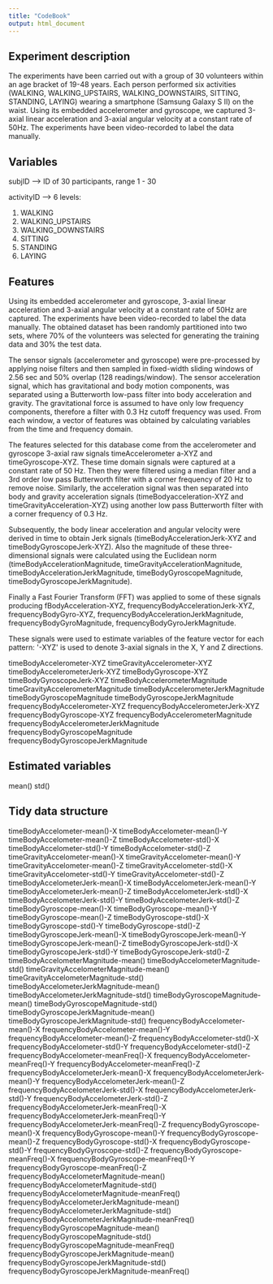 ```yaml
---
title: "CodeBook"
output: html_document
---
```


## Experiment description
The experiments have been carried out with a group of 30 volunteers within an age bracket of 19-48 years. Each person performed six activities (WALKING, WALKING_UPSTAIRS, WALKING_DOWNSTAIRS, SITTING, STANDING, LAYING) wearing a smartphone (Samsung Galaxy S II) on the waist. Using its embedded accelerometer and gyroscope, we captured 3-axial linear acceleration and 3-axial angular velocity at a constant rate of 50Hz. The experiments have been video-recorded to label the data manually.

## Variables

subjID --> ID of 30 participants, range 1 - 30

activityID --> 6 levels:
  1. WALKING
  2. WALKING_UPSTAIRS
  3. WALKING_DOWNSTAIRS
  4. SITTING
  5. STANDING
  6. LAYING

## Features

Using its embedded accelerometer and gyroscope, 3-axial linear acceleration and 3-axial angular velocity at a constant rate of 50Hz are captured. The experiments have been video-recorded to label the data manually. The obtained dataset has been randomly partitioned into two sets, where 70% of the volunteers was selected for generating the training data and 30% the test data.

The sensor signals (accelerometer and gyroscope) were pre-processed by applying noise filters and then sampled in fixed-width sliding windows of 2.56 sec and 50% overlap (128 readings/window). The sensor acceleration signal, which has gravitational and body motion components, was separated using a Butterworth low-pass filter into body acceleration and gravity. The gravitational force is assumed to have only low frequency components, therefore a filter with 0.3 Hz cutoff frequency was used. From each window, a vector of features was obtained by calculating variables from the time and frequency domain.

The features selected for this database come from the accelerometer and gyroscope 3-axial raw signals timeAccelerometer a-XYZ and timeGyroscope-XYZ. These time domain signals were captured at a constant rate of 50 Hz. Then they were filtered using a median filter and a 3rd order low pass Butterworth filter with a corner frequency of 20 Hz to remove noise. Similarly, the acceleration signal was then separated into body and gravity acceleration signals (timeBodyacceleration-XYZ and timeGravityAcceleration-XYZ) using another low pass Butterworth filter with a corner frequency of 0.3 Hz.

Subsequently, the body linear acceleration and angular velocity were derived in time to obtain Jerk signals (timeBodyAccelerationJerk-XYZ and timeBodyGyroscopeJerk-XYZ). Also the magnitude of these three-dimensional signals were calculated using the Euclidean norm (timeBodyAccelerationMagnitude, timeGravityAccelerationMagnitude, timeBodyAccelerationJerkMagnitude, timeBodyGyroscopeMagnitude, timeBodyGyroscopeJerkMagnitude).

Finally a Fast Fourier Transform (FFT) was applied to some of these signals producing fBodyAcceleration-XYZ, frequencyBodyAccelerationJerk-XYZ, frequencyBodyGyro-XYZ, frequencyBodyAccelerationJerkMagnitude, frequencyBodyGyroMagnitude, frequencyBodyGyroJerkMagnitude.

These signals were used to estimate variables of the feature vector for each pattern:
'-XYZ' is used to denote 3-axial signals in the X, Y and Z directions.

timeBodyAccelerometer-XYZ
timeGravityAccelerometer-XYZ
timeBodyAccelerometerJerk-XYZ
timeBodyGyroscope-XYZ
timeBodyGyroscopeJerk-XYZ
timeBodyAccelerometerMagnitude
timeGravityAccelerometerMagnitude
timeBodyAccelerometerJerkMagnitude
timeBodyGyroscopeMagnitude
timeBodyGyroscopeJerkMagnitude
frequencyBodyAccelerometer-XYZ
frequencyBodyAccelerometerJerk-XYZ
frequencyBodyGyroscope-XYZ
frequencyBodyAccelerometerMagnitude
frequencyBodyAccelerometerJerkMagnitude
frequencyBodyGyroscopeMagnitude
frequencyBodyGyroscopeJerkMagnitude

## Estimated variables

mean()
std()

## Tidy data structure

timeBodyAccelometer-mean()-X
timeBodyAccelometer-mean()-Y
timeBodyAccelometer-mean()-Z
timeBodyAccelometer-std()-X
timeBodyAccelometer-std()-Y
timeBodyAccelometer-std()-Z
timeGravityAccelometer-mean()-X
timeGravityAccelometer-mean()-Y
timeGravityAccelometer-mean()-Z
timeGravityAccelometer-std()-X
timeGravityAccelometer-std()-Y
timeGravityAccelometer-std()-Z
timeBodyAccelometerJerk-mean()-X
timeBodyAccelometerJerk-mean()-Y
timeBodyAccelometerJerk-mean()-Z
timeBodyAccelometerJerk-std()-X
timeBodyAccelometerJerk-std()-Y
timeBodyAccelometerJerk-std()-Z
timeBodyGyroscope-mean()-X
timeBodyGyroscope-mean()-Y
timeBodyGyroscope-mean()-Z
timeBodyGyroscope-std()-X
timeBodyGyroscope-std()-Y
timeBodyGyroscope-std()-Z
timeBodyGyroscopeJerk-mean()-X
timeBodyGyroscopeJerk-mean()-Y
timeBodyGyroscopeJerk-mean()-Z
timeBodyGyroscopeJerk-std()-X
timeBodyGyroscopeJerk-std()-Y
timeBodyGyroscopeJerk-std()-Z
timeBodyAccelometerMagnitude-mean()
timeBodyAccelometerMagnitude-std()
timeGravityAccelometerMagnitude-mean()
timeGravityAccelometerMagnitude-std()
timeBodyAccelometerJerkMagnitude-mean()
timeBodyAccelometerJerkMagnitude-std()
timeBodyGyroscopeMagnitude-mean()
timeBodyGyroscopeMagnitude-std()
timeBodyGyroscopeJerkMagnitude-mean()
timeBodyGyroscopeJerkMagnitude-std()
frequencyBodyAccelometer-mean()-X
frequencyBodyAccelometer-mean()-Y
frequencyBodyAccelometer-mean()-Z
frequencyBodyAccelometer-std()-X
frequencyBodyAccelometer-std()-Y
frequencyBodyAccelometer-std()-Z
frequencyBodyAccelometer-meanFreq()-X
frequencyBodyAccelometer-meanFreq()-Y
frequencyBodyAccelometer-meanFreq()-Z
frequencyBodyAccelometerJerk-mean()-X
frequencyBodyAccelometerJerk-mean()-Y
frequencyBodyAccelometerJerk-mean()-Z
frequencyBodyAccelometerJerk-std()-X
frequencyBodyAccelometerJerk-std()-Y
frequencyBodyAccelometerJerk-std()-Z
frequencyBodyAccelometerJerk-meanFreq()-X
frequencyBodyAccelometerJerk-meanFreq()-Y
frequencyBodyAccelometerJerk-meanFreq()-Z
frequencyBodyGyroscope-mean()-X
frequencyBodyGyroscope-mean()-Y
frequencyBodyGyroscope-mean()-Z
frequencyBodyGyroscope-std()-X
frequencyBodyGyroscope-std()-Y
frequencyBodyGyroscope-std()-Z
frequencyBodyGyroscope-meanFreq()-X
frequencyBodyGyroscope-meanFreq()-Y
frequencyBodyGyroscope-meanFreq()-Z
frequencyBodyAccelometerMagnitude-mean()
frequencyBodyAccelometerMagnitude-std()
frequencyBodyAccelometerMagnitude-meanFreq()
frequencyBodyAccelometerJerkMagnitude-mean()
frequencyBodyAccelometerJerkMagnitude-std()
frequencyBodyAccelometerJerkMagnitude-meanFreq()
frequencyBodyGyroscopeMagnitude-mean()
frequencyBodyGyroscopeMagnitude-std()
frequencyBodyGyroscopeMagnitude-meanFreq()
frequencyBodyGyroscopeJerkMagnitude-mean()
frequencyBodyGyroscopeJerkMagnitude-std()
frequencyBodyGyroscopeJerkMagnitude-meanFreq()
